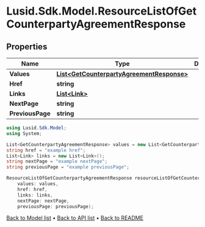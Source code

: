 # Lusid.Sdk.Model.ResourceListOfGetCounterpartyAgreementResponse

## Properties

Name | Type | Description | Notes
------------ | ------------- | ------------- | -------------
**Values** | [**List&lt;GetCounterpartyAgreementResponse&gt;**](GetCounterpartyAgreementResponse.md) |  | 
**Href** | **string** |  | [optional] 
**Links** | [**List&lt;Link&gt;**](Link.md) |  | [optional] 
**NextPage** | **string** |  | [optional] 
**PreviousPage** | **string** |  | [optional] 

```csharp
using Lusid.Sdk.Model;
using System;

List<GetCounterpartyAgreementResponse> values = new List<GetCounterpartyAgreementResponse>();
string href = "example href";
List<Link> links = new List<Link>();
string nextPage = "example nextPage";
string previousPage = "example previousPage";

ResourceListOfGetCounterpartyAgreementResponse resourceListOfGetCounterpartyAgreementResponseInstance = new ResourceListOfGetCounterpartyAgreementResponse(
    values: values,
    href: href,
    links: links,
    nextPage: nextPage,
    previousPage: previousPage);
```

[Back to Model list](../README.md#documentation-for-models) &#8226; [Back to API list](../README.md#documentation-for-api-endpoints) &#8226; [Back to README](../README.md)
